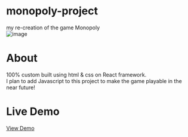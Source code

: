 # monopoly-project
my re-creation of the game Monopoly
<br/>
![image](https://user-images.githubusercontent.com/84348911/235398297-473a569b-a220-47e5-b120-acec628fc3f4.png)

# About
100% custom built using html & css on React framework.
<br/>
I plan to add Javascript to this project to make the game playable in the near future!

# Live Demo

<a href="https://www.google.com"> View Demo<a/>

